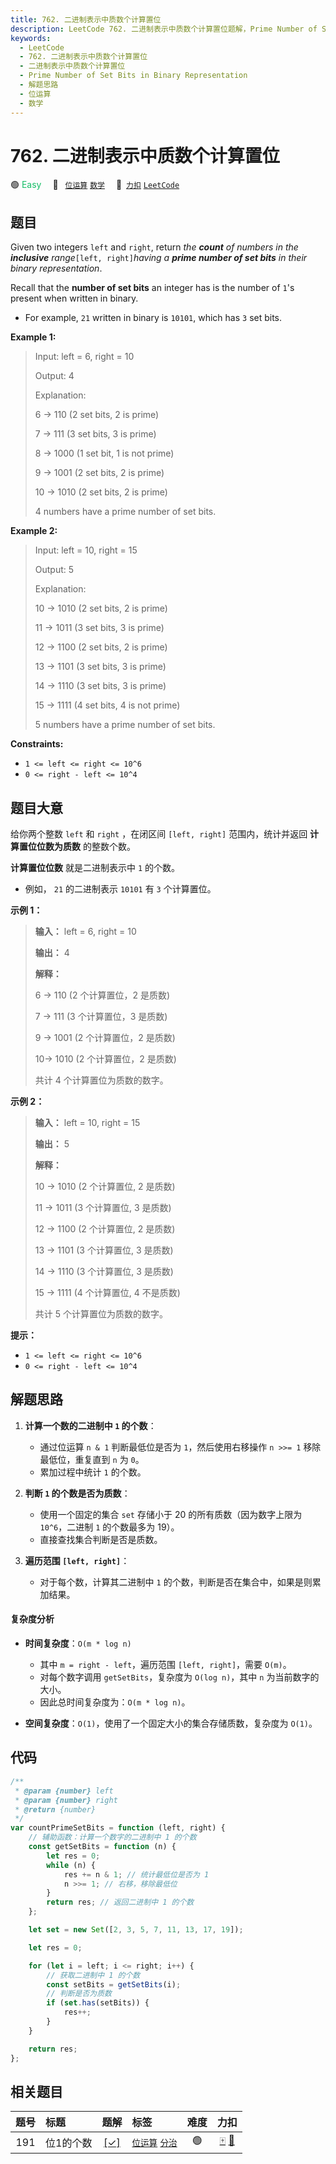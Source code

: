 ```yaml
---
title: 762. 二进制表示中质数个计算置位
description: LeetCode 762. 二进制表示中质数个计算置位题解，Prime Number of Set Bits in Binary Representation，包含解题思路、复杂度分析以及完整的 JavaScript 代码实现。
keywords:
  - LeetCode
  - 762. 二进制表示中质数个计算置位
  - 二进制表示中质数个计算置位
  - Prime Number of Set Bits in Binary Representation
  - 解题思路
  - 位运算
  - 数学
---
```


# 762. 二进制表示中质数个计算置位

🟢 <font color=#15bd66>Easy</font>&emsp; 🔖&ensp; [`位运算`](/tag/bit-manipulation.md) [`数学`](/tag/math.md)&emsp; 🔗&ensp;[`力扣`](https://leetcode.cn/problems/prime-number-of-set-bits-in-binary-representation) [`LeetCode`](https://leetcode.com/problems/prime-number-of-set-bits-in-binary-representation)

## 题目

Given two integers `left` and `right`, return _the **count** of numbers in the **inclusive** range_`[left, right]`_having a **prime number of set bits** in
their binary representation_.

Recall that the **number of set bits** an integer has is the number of `1`'s
present when written in binary.

- For example, `21` written in binary is `10101`, which has `3` set bits.

**Example 1:**

> Input: left = 6, right = 10
>
> Output: 4
>
> Explanation:
>
> 6 -> 110 (2 set bits, 2 is prime)
>
> 7 -> 111 (3 set bits, 3 is prime)
>
> 8 -> 1000 (1 set bit, 1 is not prime)
>
> 9 -> 1001 (2 set bits, 2 is prime)
>
> 10 -> 1010 (2 set bits, 2 is prime)
>
> 4 numbers have a prime number of set bits.

**Example 2:**

> Input: left = 10, right = 15
>
> Output: 5
>
> Explanation:
>
> 10 -> 1010 (2 set bits, 2 is prime)
>
> 11 -> 1011 (3 set bits, 3 is prime)
>
> 12 -> 1100 (2 set bits, 2 is prime)
>
> 13 -> 1101 (3 set bits, 3 is prime)
>
> 14 -> 1110 (3 set bits, 3 is prime)
>
> 15 -> 1111 (4 set bits, 4 is not prime)
>
> 5 numbers have a prime number of set bits.

**Constraints:**

- `1 <= left <= right <= 10^6`
- `0 <= right - left <= 10^4`

## 题目大意

给你两个整数 `left` 和 `right` ，在闭区间 `[left, right]` 范围内，统计并返回 **计算置位位数为质数** 的整数个数。

**计算置位位数** 就是二进制表示中 `1` 的个数。

- 例如， `21` 的二进制表示 `10101` 有 `3` 个计算置位。

**示例 1：**

> **输入：** left = 6, right = 10
>
> **输出：** 4
>
> **解释：**
>
> 6 -> 110 (2 个计算置位，2 是质数)
>
> 7 -> 111 (3 个计算置位，3 是质数)
>
> 9 -> 1001 (2 个计算置位，2 是质数)
>
> 10-> 1010 (2 个计算置位，2 是质数)
>
> 共计 4 个计算置位为质数的数字。

**示例 2：**

> **输入：** left = 10, right = 15
>
> **输出：** 5
>
> **解释：**
>
> 10 -> 1010 (2 个计算置位, 2 是质数)
>
> 11 -> 1011 (3 个计算置位, 3 是质数)
>
> 12 -> 1100 (2 个计算置位, 2 是质数)
>
> 13 -> 1101 (3 个计算置位, 3 是质数)
>
> 14 -> 1110 (3 个计算置位, 3 是质数)
>
> 15 -> 1111 (4 个计算置位, 4 不是质数)
>
> 共计 5 个计算置位为质数的数字。

**提示：**

- `1 <= left <= right <= 10^6`
- `0 <= right - left <= 10^4`

## 解题思路

1. **计算一个数的二进制中 `1` 的个数**：

   - 通过位运算 `n & 1` 判断最低位是否为 `1`，然后使用右移操作 `n >>= 1` 移除最低位，重复直到 `n` 为 `0`。
   - 累加过程中统计 `1` 的个数。

2. **判断 `1` 的个数是否为质数**：

   - 使用一个固定的集合 `set` 存储小于 20 的所有质数（因为数字上限为 `10^6`，二进制 `1` 的个数最多为 19）。
   - 直接查找集合判断是否是质数。

3. **遍历范围 `[left, right]`**：
   - 对于每个数，计算其二进制中 `1` 的个数，判断是否在集合中，如果是则累加结果。

#### 复杂度分析

- **时间复杂度**：`O(m * log n)`

  - 其中 `m = right - left`，遍历范围 `[left, right]`，需要 `O(m)`。
  - 对每个数字调用 `getSetBits`，复杂度为 `O(log n)`，其中 `n` 为当前数字的大小。
  - 因此总时间复杂度为：`O(m * log n)`。

- **空间复杂度**：`O(1)`，使用了一个固定大小的集合存储质数，复杂度为 `O(1)`。

## 代码

```javascript
/**
 * @param {number} left
 * @param {number} right
 * @return {number}
 */
var countPrimeSetBits = function (left, right) {
	// 辅助函数：计算一个数字的二进制中 1 的个数
	const getSetBits = function (n) {
		let res = 0;
		while (n) {
			res += n & 1; // 统计最低位是否为 1
			n >>= 1; // 右移，移除最低位
		}
		return res; // 返回二进制中 1 的个数
	};

	let set = new Set([2, 3, 5, 7, 11, 13, 17, 19]);

	let res = 0;

	for (let i = left; i <= right; i++) {
		// 获取二进制中 1 的个数
		const setBits = getSetBits(i);
		// 判断是否为质数
		if (set.has(setBits)) {
			res++;
		}
	}

	return res;
};
```

## 相关题目

<!-- prettier-ignore -->
| 题号 | 标题 | 题解 | 标签 | 难度 | 力扣 |
| :------: | :------ | :------: | :------ | :------: | :------: |
| 191 | 位1的个数 | [[✓]](/problem/0191.md) |  [`位运算`](/tag/bit-manipulation.md) [`分治`](/tag/divide-and-conquer.md) | 🟢 | [🀄️](https://leetcode.cn/problems/number-of-1-bits) [🔗](https://leetcode.com/problems/number-of-1-bits) |
